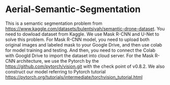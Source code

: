 # Aerial-Semantic-Segmentation

This is a semantic segmentation problem from https://www.kaggle.com/datasets/bulentsiyah/semantic-drone-dataset. You need to dowload dataset from Kaggle. 
We use Mask R-CNN and U-Net to solve this problem. 
For Mask R-CNN model, you need to upload both original images and labeled mask to your Google Drive, and then use colab for model training and testing.
And then, you need to connect the Colab with Googld Drive to import the dataset into cloud server. For the Mask R-CNN architecture, we use the Pytorch by the https://github.com/pytorch/vision.git with the check point of v0.8.2. We also construct our model referring to Pytorch tutorial https://pytorch.org/tutorials/intermediate/torchvision_tutorial.html
